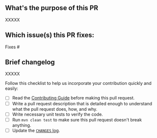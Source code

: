 ## What's the purpose of this PR

XXXXX

## Which issue(s) this PR fixes:
Fixes #

## Brief changelog

XXXXX

Follow this checklist to help us incorporate your contribution quickly and easily:

- [ ] Read the [Contributing Guide](https://github.com/apolloconfig/apollo/blob/master/CONTRIBUTING.md) before making this pull request.
- [ ] Write a pull request description that is detailed enough to understand what the pull request does, how, and why.
- [ ] Write necessary unit tests to verify the code.
- [ ] Run `mvn clean test` to make sure this pull request doesn't break anything.
- [ ] Update the [`CHANGES` log](https://github.com/apolloconfig/apollo-java/blob/master/CHANGES.md).
